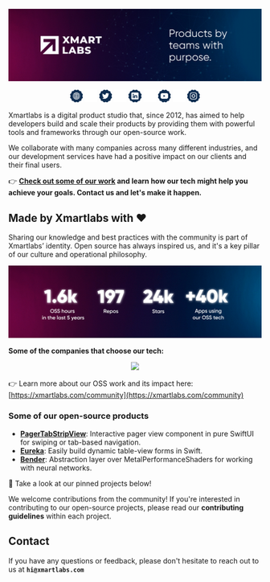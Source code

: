 <p align="center">
  <a href="https://xmartlabs.com/">
  <img width="900" src="https://raw.githubusercontent.com/xmartlabs/.github/main/resources/xl-banner.png"></a>
</p>


<div align="center">
  <a href="https://xmartlabs.com" style="text-decoration:none;">
    <img src="https://raw.githubusercontent.com/xmartlabs/.github/main/resources/xl-web.png" width="5%" alt="" /></a>
  <img src="https://raw.githubusercontent.com/xmartlabs/.github/main/resources/xl-transparent.png" width="5%" alt="" />
  <a href="https://twitter.com/xmartlabs" style="text-decoration:none;">
    <img src="https://raw.githubusercontent.com/xmartlabs/.github/main/resources/xl-tw.png" width="5%" alt="" /></a>
  <img src="https://raw.githubusercontent.com/xmartlabs/.github/main/resources/xl-transparent.png" width="5%" alt="" />
  <a href="https://www.linkedin.com/company/xmartlabs" style="text-decoration:none;">
    <img src="https://raw.githubusercontent.com/xmartlabs/.github/main/resources/xl-ln.png" width="5%" alt="" /></a>
  <img src="https://raw.githubusercontent.com/xmartlabs/.github/main/resources/xl-transparent.png" width="5%" alt="" />
  <a href="https://www.youtube.com/channel/UCq8XgI0bndI0Jb_GGDB1jjg" style="text-decoration:none;">
    <img src="https://raw.githubusercontent.com/xmartlabs/.github/main/resources/xl-yt.png" width="5%" alt="" /></a>
  <img src="https://raw.githubusercontent.com/xmartlabs/.github/main/resources/xl-transparent.png" width="5%" alt="" />
  <a href="https://www.instagram.com/xmartlabs/" style="text-decoration:none;">
    <img src="https://raw.githubusercontent.com/xmartlabs/.github/main/resources/xl-ig.png" width="5%" alt="" /></a>
</div>

Xmartlabs is a digital product studio that, since 2012, has aimed to help developers build and scale their products by providing them with powerful tools and frameworks through our open-source work.

We collaborate with many companies across many different industries, and our development services have had a positive impact on our clients and their final users. 

👉 **[Check out some of our work](https://xmartlabs.com/) and learn how our tech might help you achieve your goals. Contact us and let's make it happen.**   

## Made **by Xmartlabs with** ❤️

Sharing our knowledge and best practices with the community is part of Xmartlabs’ identity.  Open source has always inspired us, and it's a key pillar of our culture and operational philosophy.

<p align="center">
  <img width="900" src="https://raw.githubusercontent.com/xmartlabs/.github/main/resources/xl-stats.png"></a>
</p>

**Some of the companies that choose our tech:**

<p align="center">
  <img width="900" src="https://raw.githubusercontent.com/xmartlabs/.github/main/resources/xl-logos.gif"></a>
</p>

👉 Learn more about our OSS work and its impact here: [https://xmartlabs.com/community](https://xmartlabs.com/community)

### **Some of our open-source products**

- [**PagerTabStripView**](https://github.com/xmartlabs/PagerTabStripView):  Interactive pager view component in pure SwiftUI for swiping or tab-based navigation.
- [**Eureka**](https://github.com/xmartlabs/Eureka): Easily build dynamic table-view forms in Swift.
- [**Bender**](https://github.com/xmartlabs/Bender): Abstraction layer over MetalPerformanceShaders for working with neural networks.

📌 Take a look at our pinned projects below! 

We welcome contributions from the community! If you're interested in contributing to our open-source projects, please read our **contributing guidelines** within each project. 

## **Contact**

If you have any questions or feedback, please don't hesitate to reach out to us at **`hi@xmartlabs.com`**
